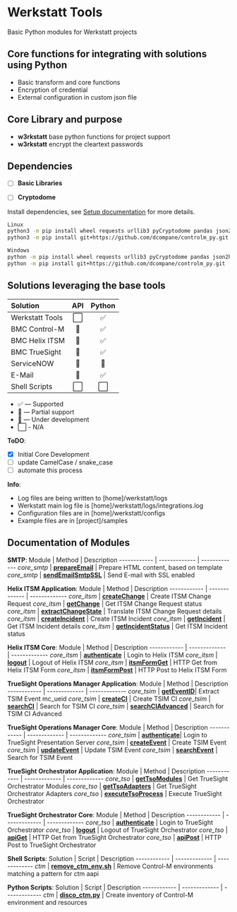 # Werkstatt Tools
Basic Python modules for Werkstatt projects


## Core functions for integrating with solutions using Python
- Basic transform and core functions
- Encryption of credential 
- External configuration in custom json file

## Core Library and purpose
- **w3rkstatt** base python functions for project support
- **w3rkstatt** encrypt the cleartext passwords

## Dependencies
- [ ] **Basic Libraries**
- [ ] **Cryptodome**


Install dependencies, see [Setup documentation](docs/SETUP.md) for more details.
```bash
Linux
python3 -m pip install wheel requests urllib3 pyCryptodome pandas json2html jsonpath-ng jsonpath_rw_ext
python3 -m pip install git+https://github.com/dcompane/controlm_py.git
```

```bash
Windows
python -m pip install wheel requests urllib3 pyCryptodome pandas json2html jsonpath-ng jsonpath_rw_ext
python -m pip install git+https://github.com/dcompane/controlm_py.git
```

## Solutions leveraging the base tools
| Solution                  | API           | Python        |
| :-------------            | :---:         | :---:         | 
| Werkstatt Tools           | ⬜            | ✅    | 
| BMC Control-M             | 🔶            | ✅    | 
| BMC Helix ITSM            | 🔶            | ✅    | 
| BMC TrueSight             | 🔶            | ✅    | 
| ServiceNOW                | 🔶            | 🚧    | 
| E-Mail                    | 🔶            | ✅    | 
| Shell Scripts             | ⬜            | ⬜    | 



* ✅ — Supported
* 🔶 — Partial support
* 🚧 — Under development
* ⬜ - N/A ️

**ToDO**: 
- [x] Initial Core Development
- [ ] update CamelCase / snake_case
- [ ] automate this process

**Info**:
- Log files are being written to [home]/werkstatt/logs
- Werkstatt main log file is [home]/werkstatt/logs/integrations.log
- Configuration files are in [home]/werkstatt/configs
- Example files are in [project]/samples  

## Documentation of Modules

**SMTP**:
Module | Method | Description
------------ | ------------- | -------------
*core_smtp* | [**prepareEmail**](docs/SMTP.md)     | Prepare HTML content, based on template
*core_smtp* | [**sendEmailSmtpSSL**](docs/SMTP.md) | Send E-mail with SSL enabled

**Helix ITSM Application**:
Module | Method | Description
------------ | ------------- | -------------
*core_itsm* | [**createChange**](docs/ITSM.md) | Create ITSM Change Request
*core_itsm* | [**getChange**](docs/ITSM.md) | Get ITSM Change Request status
*core_itsm* | [**extractChangeState**](docs/ITSM.md) | Translate ITSM Change Request details
*core_itsm* | [**createIncident**](docs/ITSM.md) | Create ITSM Incident
*core_itsm* | [**getIncident**](docs/ITSM.md) | Get ITSM Incident details
*core_itsm* | [**getIncidentStatus**](docs/ITSM.md) | Get ITSM Incident status

**Helix ITSM Core**:
Module | Method | Description
------------ | ------------- | -------------
*core_itsm* | [**authenticate**](docs/ITSM.md) | Login to Helix ITSM
*core_itsm* | [**logout**](docs/ITSM.md) | Logout of Helix ITSM
*core_itsm* | [**itsmFormGet**](docs/ITSM.md) | HTTP Get from Helix ITSM Form
*core_itsm* | [**itsmFormPost**](docs/ITSM.md) | HTTP Post to Helix ITSM Form

**TrueSight Operations Manager Application**:
Module | Method | Description
------------ | ------------- | -------------
*core_tsim* | [**getEventID**](docs/TSIM.md)| Extract TSIM Event mc_ueid
*core_tsim* | [**createCI**](docs/TSIM.md) | Create TSIM CI
*core_tsim* | [**searchCI**](docs/TSIM.md) | Search for TSIM CI
*core_tsim* | [**searchCIAdvanced**](docs/TSIM.md) | Search for TSIM CI Advanced

**TrueSight Operations Manager Core**:
Module | Method | Description
------------ | ------------- | -------------
*core_tsim* | [**authenticate**](docs/TSIM.md)| Login to TrueSight Presentation Server
*core_tsim* | [**createEvent**](docs/TSIM.md) | Create TSIM Event
*core_tsim* | [**updateEvent**](docs/TSIM.md) | Update TSIM Event
*core_tsim* | [**searchEvent**](docs/TSIM.md) | Search for TSIM Event

**TrueSight Orchestrator Application**:
Module | Method | Description
------------ | ------------- | -------------
*core_tso* | [**getTsoModules**](docs/TSO.md) | Get TrueSight Orchestrator Modules
*core_tso* | [**getTsoAdapters**](docs/TSO.md) | Get TrueSight Orchestrator Adapters
*core_tso* | [**executeTsoProcess**](docs/TSO.md) | Execute TrueSight Orchestrator

**TrueSight Orchestrator Core**:
Module | Method | Description
------------ | ------------- | -------------
*core_tso* | [**authenticate**](docs/TSO.md) | Login to TrueSight Orchestrator
*core_tso* | [**logout**](docs/TSO.md) | Logout of TrueSight Orchestrator
*core_tso* | [**apiGet**](docs/TSO.md) | HTTP Get from TrueSight Orchestrator 
*core_tso* | [**apiPost**](docs/TSO.md) | HTTP Post to TrueSight Orchestrator 


**Shell Scripts**:
Solution | Script | Description
------------ | ------------- | -------------
*ctm* | [**remove_ctm_env.sh**](docs/SHELL.md) | Remove Control-M environments matching a pattern for ctm aapi

**Python Scripts**:
Solution | Script | Description
------------ | ------------- | -------------
*ctm* | [**disco_ctm.py**](docs/DISCO.md) | Create inventory of Control-M environment and resources
